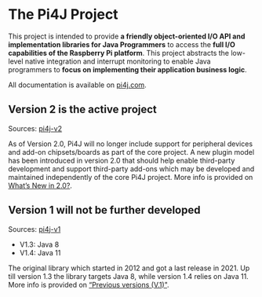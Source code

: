 # The Pi4J Project

This project is intended to provide **a friendly object-oriented I/O API and implementation libraries for
Java Programmers** to access the **full I/O capabilities of the Raspberry Pi platform**. This project abstracts
the low-level native integration and interrupt monitoring to enable Java programmers to **focus on implementing
their application business logic**.

All documentation is available on [pi4j.com](https://pi4j.com/).

## Version 2 is the active project

Sources: [pi4j-v2](https://github.com/Pi4J/pi4j-v2)

As of Version 2.0, Pi4J will no longer include support for peripheral devices and add-on chipsets/boards as part of the
core project. A new plugin model has been introduced in version 2.0 that should help enable third-party development and
support third-party add-ons which may be developed and maintained independently of the core Pi4J project. More info is
provided on [What’s New in 2.0?](https://pi4j.com/about/new-in-v2/).

## Version 1 will not be further developed

Sources: [pi4j-v1](https://github.com/Pi4J/pi4j-v1)

* V1.3: Java 8
* V1.4: Java 11

The original library which started in 2012 and got a last release in 2021. Up till version 1.3 the library targets Java 8,
while version 1.4 relies on Java 11. More info is provided on [“Previous versions (V.1)"](https://pi4j.com/about/previous-version-v1/).
